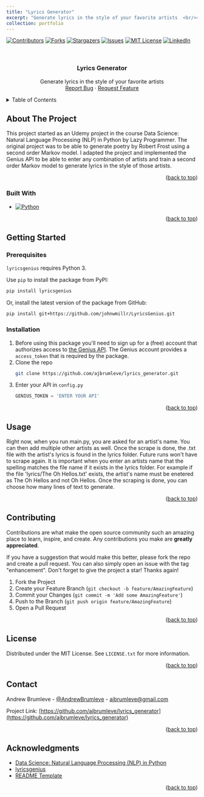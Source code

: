 ```yaml
---
title: "Lyrics Generator"
excerpt: "Generate lyrics in the style of your favorite artists  <br/><img src='/images/500x300.png'>"
collection: portfolio
---
```


<!-- Improved compatibility of back to top link: See: https://github.com/othneildrew/Best-README-Template/pull/73 -->
<a name="readme-top"></a>
<!--
*** Thanks for checking out the Best-README-Template. If you have a suggestion
*** that would make this better, please fork the repo and create a pull request
*** or simply open an issue with the tag "enhancement".
*** Don't forget to give the project a star!
*** Thanks again! Now go create something AMAZING! :D
-->



<!-- PROJECT SHIELDS -->
<!--
*** I'm using markdown "reference style" links for readability.
*** Reference links are enclosed in brackets [ ] instead of parentheses ( ).
*** See the bottom of this document for the declaration of the reference variables
*** for contributors-url, forks-url, etc. This is an optional, concise syntax you may use.
*** https://www.markdownguide.org/basic-syntax/#reference-style-links
-->
[![Contributors][contributors-shield]][contributors-url]
[![Forks][forks-shield]][forks-url]
[![Stargazers][stars-shield]][stars-url]
[![Issues][issues-shield]][issues-url]
[![MIT License][license-shield]][license-url]
[![LinkedIn][linkedin-shield]][linkedin-url]



<!-- PROJECT LOGO -->
<br />
<div align="center">

  <h3 align="center">Lyrics Generator</h3>

  <p align="center">
    Generate lyrics in the style of your favorite artists
    <br />
    <a href="https://github.com/ajbrumleve/lyrics_generator/issues">Report Bug</a>
    ·
    <a href="https://github.com/ajbrumleve/lyrics_generator/issues">Request Feature</a>
  </p>
</div>



<!-- TABLE OF CONTENTS -->
<details>
  <summary>Table of Contents</summary>
  <ol>
    <li>
      <a href="#about-the-project">About The Project</a>
      <ul>
        <li><a href="#built-with">Built With</a></li>
      </ul>
    </li>
    <li>
      <a href="#getting-started">Getting Started</a>
      <ul>
        <li><a href="#prerequisites">Prerequisites</a></li>
        <li><a href="#installation">Installation</a></li>
      </ul>
    </li>
    <li><a href="#usage">Usage</a></li>
    <li><a href="#contributing">Contributing</a></li>
    <li><a href="#license">License</a></li>
    <li><a href="#contact">Contact</a></li>
    <li><a href="#acknowledgments">Acknowledgments</a></li>
  </ol>
</details>



<!-- ABOUT THE PROJECT -->
## About The Project

This project started as an Udemy project in the course Data Science: Natural Language Processing (NLP) in Python by Lazy Programmer. The original project was to be able to generate poetry by Robert Frost using a second order Markov model. I adapted the project and implemented the Genius API to be able to enter any combination of artists and train a second order Markov model to generate lyrics in the style of those artists.


<p align="right">(<a href="#readme-top">back to top</a>)</p>



### Built With



* [![Python][Python]][Python-url]


<p align="right">(<a href="#readme-top">back to top</a>)</p>



<!-- GETTING STARTED -->
## Getting Started



### Prerequisites

`lyricsgenius` requires Python 3.

Use `pip` to install the package from PyPI:

```bash
pip install lyricsgenius
```

Or, install the latest version of the package from GitHub:

```bash
pip install git+https://github.com/johnwmillr/LyricsGenius.git
```

### Installation



1. Before using this package you'll need to sign up for a (free) account that authorizes access to [the Genius API](http://genius.com/api-clients). The Genius account provides a `access_token` that is required by the package.
2. Clone the repo
   ```sh
   git clone https://github.com/ajbrumleve/lyrics_generator.git
   ```
3. Enter your API in `config.py`
   ```python
   GENIUS_TOKEN = 'ENTER YOUR API'
   ```

<p align="right">(<a href="#readme-top">back to top</a>)</p>



<!-- USAGE EXAMPLES -->
## Usage

Right now, when you run main.py, you are asked for an artist's name. You can then add multiple other artists as well. Once the scrape is done, the .txt file with the artist's lyrics is found in the lyrics folder. Future runs won't have to scrape again. It is important when you enter an artists name that the spelling matches the file name if it exists in the lyrics folder. For example if the file 'lyrics/The Oh Hellos.txt' exists, the artist's name must be enetered as The Oh Hellos and not Oh Hellos. Once the scraping is done, you can choose how many lines of text to generate. 

<p align="right">(<a href="#readme-top">back to top</a>)</p>




<!-- CONTRIBUTING -->
## Contributing

Contributions are what make the open source community such an amazing place to learn, inspire, and create. Any contributions you make are **greatly appreciated**.

If you have a suggestion that would make this better, please fork the repo and create a pull request. You can also simply open an issue with the tag "enhancement".
Don't forget to give the project a star! Thanks again!

1. Fork the Project
2. Create your Feature Branch (`git checkout -b feature/AmazingFeature`)
3. Commit your Changes (`git commit -m 'Add some AmazingFeature'`)
4. Push to the Branch (`git push origin feature/AmazingFeature`)
5. Open a Pull Request

<p align="right">(<a href="#readme-top">back to top</a>)</p>



<!-- LICENSE -->
## License

Distributed under the MIT License. See `LICENSE.txt` for more information.

<p align="right">(<a href="#readme-top">back to top</a>)</p>



<!-- CONTACT -->
## Contact

Andrew Brumleve - [@AndrewBrumleve](https://twitter.com/AndrewBrumleve) - ajbrumleve@gmail.com

Project Link: [https://github.com/ajbrumleve/lyrics_generator](https://github.com/ajbrumleve/lyrics_generator)

<p align="right">(<a href="#readme-top">back to top</a>)</p>



<!-- ACKNOWLEDGMENTS -->
## Acknowledgments

* [Data Science: Natural Language Processing (NLP) in Python](https://www.udemy.com/course/data-science-natural-language-processing-in-python/)
* [lyricsgenius](https://github.com/johnwmillr/LyricsGenius)
* [README Template](https://github.com/othneildrew/Best-README-Template)

<p align="right">(<a href="#readme-top">back to top</a>)</p>



<!-- MARKDOWN LINKS & IMAGES -->
<!-- https://www.markdownguide.org/basic-syntax/#reference-style-links -->
[contributors-shield]: https://img.shields.io/github/contributors/ajbrumleve/lyrics_generator.svg?style=for-the-badge
[contributors-url]: https://github.com/ajbrumleve/lyrics_generator/graphs/contributors
[forks-shield]: https://img.shields.io/github/forks/ajbrumleve/lyrics_generator.svg?style=for-the-badge
[forks-url]: https://github.com/ajbrumleve/lyrics_generator/network/members
[stars-shield]: https://img.shields.io/github/stars/ajbrumleve/lyrics_generator.svg?style=for-the-badge
[stars-url]: https://github.com/ajbrumleve/lyrics_generator/stargazers
[issues-shield]: https://img.shields.io/github/issues/ajbrumleve/lyrics_generator.svg?style=for-the-badge
[issues-url]: https://github.com/ajbrumleve/lyrics_generator/issues
[license-shield]: https://img.shields.io/github/license/ajbrumleve/lyrics_generator.svg?style=for-the-badge
[license-url]: https://github.com/ajbrumleve/lyrics_generator/blob/main/LICENSE
[linkedin-shield]: https://img.shields.io/badge/-LinkedIn-black.svg?style=for-the-badge&logo=linkedin&colorB=555
[linkedin-url]: (https://www.linkedin.com/in/andrew-brumleve-574239227/)
[product-screenshot]: images/screenshot.png
[Python]:  	https://img.shields.io/badge/Python-14354C?style=for-the-badge&logo=python&logoColor=white
[Python-url]: https://python.org/

